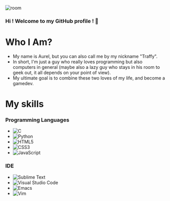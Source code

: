 ![room](https://github.com/aurelatioukpe/GitHub-Profile/assets/146479577/df1ad04c-8a18-4b2b-ac68-0d8b4e8ca89a)
### Hi ! Welcome to my GitHub profile ! 👋

# Who I Am?

- My name is Aurel, but you can also call me by my nickname "Traffy". 
- In short, I'm just a guy who really loves programming but also computers in general (maybe also a lazy guy who stays in his room to geek out, it all depends on your point of view). 
- My ultimate goal is to combine these two loves of my life, and become a gamedev.

# My skills
### Programming Languages
- ![C](https://img.shields.io/badge/C-00599C?style=for-the-badge&logo=c&logoColor=white)
- ![Python](https://img.shields.io/badge/Python-14354C?style=for-the-badge&logo=python&logoColor=white)
- ![HTML5](https://img.shields.io/badge/HTML5-E34F26?style=for-the-badge&logo=html5&logoColor=white)
- ![CSS3](https://img.shields.io/badge/CSS3-1572B6?style=for-the-badge&logo=css3&logoColor=white)
- ![JavaScript](https://img.shields.io/badge/JavaScript-323330?style=for-the-badge&logo=javascript&logoColor=F7DF1E)
### IDE
- ![Sublime Text](https://img.shields.io/badge/sublime_text-%23575757.svg?&style=for-the-badge&logo=sublime-text&logoColor=important)
- ![Visual Studio Code](https://img.shields.io/badge/Visual_Studio_Code-0078D4?style=for-the-badge&logo=visual%20studio%20code&logoColor=white)
- ![Emacs](https://img.shields.io/badge/Emacs-%237F5AB6.svg?&style=for-the-badge&logo=gnu-emacs&logoColor=white)
- ![Vim](https://img.shields.io/badge/VIM-%2311AB00.svg?&style=for-the-badge&logo=vim&logoColor=white)
